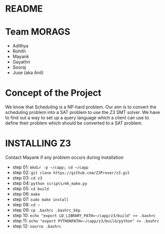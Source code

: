 # README

# Team MORAGS
* Adithya
* Rohith
* Mayank
* Gayathri
* Sooraj
* Juse (aka Anil)

# Concept of the Project  
We know that Scheduling is a NP-hard problem. Our aim is to convert the scheduling problem into a SAT problem to use the Z3 SMT solver. We have to find out a way to set up a query language which a client can use to define their problem which should be converted to a SAT problem.

# INSTALLING Z3

Contact Mayank if any problem occurs during installation

* step 01: `mkdir -p ~/capp; cd ~/capp`
* step 02: `git clone https://github.com/Z3Prover/z3.git`
* step 03: `cd z3`
* step 04: `python scripts/mk_make.py`
* step 05: `cd build`
* step 06: `make`
* step 07: `sudo make install`
* step 08: `cd ~`
* step 09: `cp .bashrc .bashrc_bkp`
* step 10: `echo "export LD_LIBRARY_PATH=~/capp/z3/build" >> .bashrc`
* step 11: `echo "export PYTHONPATH=~/capp/z3/build/python" >> .bashrc`
* step 12: `source .bashrc`
